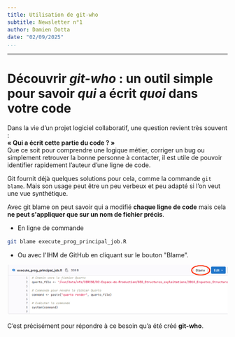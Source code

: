 ```yaml
---
title: Utilisation de git-who
subtitle: Newsletter n°1
author: Damien Dotta
date: "02/09/2025"
...
```


---

# Découvrir *git-who* : un outil simple pour savoir *qui* a écrit *quoi* dans votre code

Dans la vie d’un projet logiciel collaboratif, une question revient très souvent :  
**« Qui a écrit cette partie du code ? »**  
Que ce soit pour comprendre une logique métier, corriger un bug ou simplement retrouver la bonne personne à contacter, il est utile de pouvoir identifier rapidement l’auteur d’une ligne de code.

Git fournit déjà quelques solutions pour cela, comme la commande `git blame`. Mais son usage peut être un peu verbeux et peu adapté si l’on veut une vue synthétique.  

Avec git blame on peut savoir qui a modifié **chaque ligne de code** mais cela **ne peut s'appliquer que sur un nom de fichier précis**.

- En ligne de commande

```bash
git blame execute_prog_principal_job.R
```

- Ou avec l'IHM de GitHub en cliquant sur le bouton "Blame".
  
![](Agiter_1/assets/blame_gitlab.png)

C’est précisément pour répondre à ce besoin qu’a été créé **git-who**.


